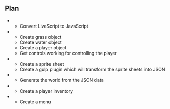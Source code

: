 ## Plan

-
    - Convert LiveScript to JavaScript
-
    - Create grass object
    - Create water object
    - Create a player object
    - Get controls working for controlling the player
-
    - Create a sprite sheet
    - Create a gulp plugin which will transform the sprite sheets into JSON
-
    - Generate the world from the JSON data
-
    - Create a player inventory
-
    - Create a menu
